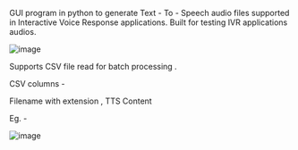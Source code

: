 GUI program in python to generate Text - To - Speech audio files supported in Interactive Voice Response applications.
Built for testing IVR applications audios.

![image](https://github.com/umashankar47/TTStoIVRAudio/assets/159722680/693af828-51ea-43aa-a1f4-9acec35e97dd)


Supports CSV file read for batch processing .

CSV  columns - 

Filename with extension , TTS Content

Eg. - 

![image](https://github.com/umashankar47/TTStoIVRAudio/assets/159722680/1fceb1e7-a549-41eb-92ec-d3e27542fd14)




 


